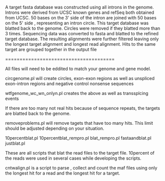 
A target fasta database was constructed using all introns in the genome.
Introns were derived from UCSC known genes and refSeq both obtained from UCSC.
50 bases on the 3' side of the intron are joined with 50 bases on the 5' side , representing an intron circle.
This target database was blatted back to the genome. Circles were removed if they blatted more than 3 times.
Sequencing data was converted to fasta and blatted to the refined target database.
The resulting alignments were further filtered leaving only the longest target alignment and longest read alignment.
Hits to the same target are grouped together in the output file

======================================

All files will need to be eddited to match your genome and gene model.

circgenome.pl will create circles, exon-exon regions as well as unspliced exon-intron regions and negative control nonsense sequences

wtfgenome_wc_wn_onlyn.pl creates the above as well as transsplcing events

If there are too many not real hits because of sequence repeats, the targets are blatted back to the genome.

removeproblems.pl will remove tagets that have too many hits. This limit should be adjusted depending on your situation.

10percentblat.pl  10percentblat_rempro.pl  blat_rempro.pl  fastaandblat.pl  justblat.pl

These are all scripts that blat the read files to the target file.
10percent of the reads were used in several cases while developing the scripts.

cntwalign.pl is a script to parse , collect and count the maf files using only the longest hit for a read and the longest hit
for a target.

